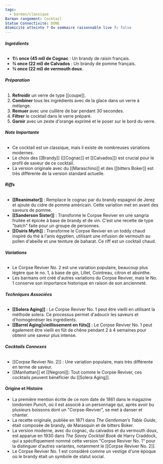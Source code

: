 ```yaml
---
tags:
  - barman/classique
Barman rangement: Cocktail
Statue Connectivité: DONE
Atomicité atteinte ? Ou sommaire raisonnable live ?: false
---
```

###### **Ingrédients**
- **1½ once (45 ml) de Cognac** : Un brandy de raisin français.
- **¾ once (22 ml) de Calvados** : Un brandy de pomme français.
- **¾ once (22 ml) de vermouth doux**.

###### **Préparation**
1. **Refroidir** un verre de type [[coupe]].
2. **Combiner** tous les ingrédients avec de la glace dans un verre à mélange.
3. **Remuer** avec une cuillère de bar pendant 30 secondes.
4. **Filtrer** le cocktail dans le verre préparé.
5. **Garnir** avec un zeste d'orange exprimé et le poser sur le bord du verre.

###### **Note Importante**
- Ce cocktail est un classique, mais il existe de nombreuses variations modernes.
- Le choix des [[Brandy]] ([[Cognac]] et [[Calvados]]) est crucial pour le profil de saveur de ce cocktail.
- La version originale avec du [[Maraschino]] et des [[bitters Boker]] est très différente de la version standard actuelle.

###### **Riffs**

- **[[Reanimator]]** : Remplace le cognac par du brandy espagnol de Jerez et ajoute du cidre de pomme américain. Cette variation met en avant des saveurs de pomme.
- **[[Sanderson Sister]]** : Transforme le Corpse Reviver en une sangria fruitée et épicée à base de brandy et de vin. C'est une recette de type "batch" faite pour un groupe de personnes.
- **[[Osiris Myth]]** : Transforme le Corpse Reviver en un toddy chaud inspiré du thé à l'anis égyptien, utilisant une infusion de vermouth au pollen d'abeille et une teinture de baharat. Ce riff est un cocktail chaud.

###### **Variations**

- Le Corpse Reviver No. 2 est une variation populaire, beaucoup plus légère que le no. 1, à base de gin, Lillet, Cointreau, citron et absinthe.
- Les barmans ont créé d'autres variations du Corpse Reviver, mais le No. 1 conserve son importance historique en raison de son ancienneté.

###### **Techniques Associées**
- **[[Solera Aging]]** : Le Corpse Reviver No. 1 peut être vieilli en utilisant la méthode solera. Ce processus permet d'adoucir les saveurs et d'homogénéiser les ingrédients.
- **[[Barrel Aging|vieillissement en fûts]]** : Le Corpse Reviver No. 1 peut également être vieilli en fût de chêne pendant 2 à 4 semaines pour obtenir une saveur plus intense.

###### **Cocktails Connexes**
- [[Corpse Reviver No. 2]] : Une variation populaire, mais très différente en terme de saveur.
- [[Manhattan]] et [[Negroni]]: Tout comme le Corpse Reviver, ces cocktails peuvent bénéficier du [[Solera Aging]].



#### **Origine et Histoire**
- La première mention écrite de ce nom date de 1861 dans le magazine londonien _Punch_, où il est associé à un personnage qui, après avoir bu plusieurs boissons dont un "Corpse-Reviver", se met à danser et chanter.
- La recette originale, publiée en 1871 dans _The Gentleman’s Table Guide_, était composée de brandy, de Marasquin et de bitters Boker.
- La version moderne, avec du cognac, du calvados et du vermouth doux, est apparue en 1930 dans _The Savoy Cocktail Book_ de Harry Craddock, qui a spécifiquement nommé cette version "Corpse Reviver No. 1" pour la distinguer d'autres variantes, notamment le [[Corpse Reviver No. 2]].
- Le Corpse Reviver No. 1 est considéré comme un vestige d'une époque où le brandy était un symbole de statut social.
